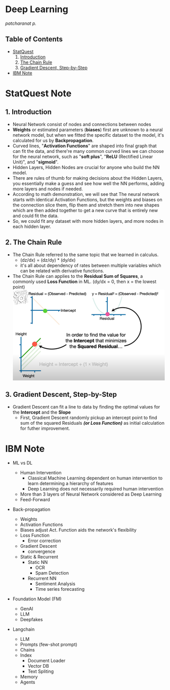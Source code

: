 # Deep Learning
*patcharanat p.*

## Table of Contents
- [StatQuest](#statquest-note)
    1. [Introduction](#1-introduction)
    2. [The Chain Rule](#2-the-chain-rule)
    3. [Gradient Descent, Step-by-Step](#3-gradient-descent-step-by-step)
- [IBM Note](#ibm-note)

# StatQuest Note

## 1. Introduction
- Neural Network consist of nodes and connections between nodes
- **Weights** or estimated parameters (**biases**) first are unknown to a neural network model, but when we fitted the specific dataset to the model, it's calculated for us by **Backpropagation**.
- Curved lines, "**Activation Functions**" are shaped into final graph that can fit the data, and there're many common curved lines we can choose for the neural network, such as "**soft plus**", "**ReLU** (Rectified Linear Unit)", and "**sigmoid**".
- Hidden Layers, Hidden Nodes are crucial for anyone who build the NN model.
- There are rules of thumb for making decisions about the Hidden Layers, you essentially make a guess and see how well the NN performs, adding more layers and nodes if needed.
- According to math demonstration, we will see that The neural network starts with identical Activation Functions, but the weights and biases on the connection slice them, flip them and stretch them into new shapes which are then added together to get a new curve that is entirely new and could fit the data.
- So, we could fit any dataset with more hidden layers, and more nodes in each hidden layer.

## 2. The Chain Rule
- The Chain Rule referred to the same topic that we learned in calculus.
    - (dz/dx) = (dz/dy) * (dy/dx)
    - it's all about dependency of rates between multiple variables which can be related with derivative functions.
- The Chain Rule can applies to the **Residual Sum of Squares**, a commonly used **Loss Function** in ML. (dy/dx = 0, then x = the lowest point)
![chain_rule_residual](./pictures/chain_rule_residual.png)

## 3. Gradient Descent, Step-by-Step
- Gradient Descent can fit a line to data by finding the optimal values for the **Intercept** and the **Slope**
    - First, Gradient Descent randomly pickup an intercept point to find sum of the squared Residuals ***(or Loss Function)*** as initial calculation for futher improvement.


# IBM Note

- ML vs DL
    - Human Intervention
        - Classical Machine Learning dependent on human intervention to learn determining a hierarchy of features
        - Deep Learning does not necessarily required human intervention
    - More than 3 layers of Neural Network considered as Deep Learning
    - Feed-Forward

- Back-propagation
    - Weights
    - Activation Functions
    - Biases
        adjust Act. Function aids the network's flexibility
    - Loss Function
        - Error correction
    - Gradient Descent
        - convergence
    - Static & Recurrent
        - Static NN
            - OCR
            - Spam Detection
        - Recurrent NN
            - Sentiment Analysis
            - Time series forecasting

- Foundation Model (FM)
    - GenAI
    - LLM
    - Deepfakes

- Langchain
    - LLM
    - Prompts (few-shot prompt)
    - Chains
    - Index
        - Document Loader
        - Vector DB
        - Text Spliting
    - Memory
    - Agents